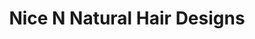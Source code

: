 ---
title: "Nice N Natural Hair Designs"
url: /narrabri/nice-n-natural-hair-designs/
shop: Friseur
---